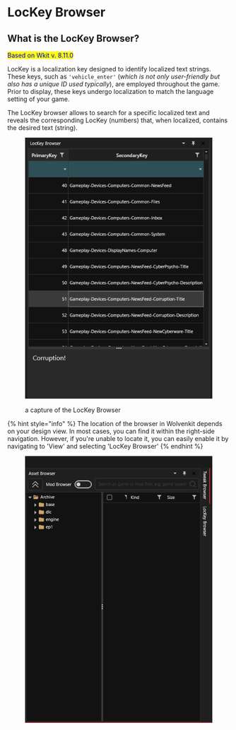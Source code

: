 # LocKey Browser

## What is the LocKey Browser?

<mark style="color:blue;">Based on Wkit v. 8.11.0</mark>

LocKey is a localization key designed to identify localized text strings. These keys, such as `'vehicle_enter'` (_which is not only user-friendly but also has a unique ID used typically_), are employed throughout the game. Prior to display, these keys undergo localization to match the language setting of your game.&#x20;

The LocKey browser allows to search for a specific localized text and reveals the corresponding LocKey (numbers) that, when localized, contains the desired text (string).



<figure><img src="../../.gitbook/assets/image (10).png" alt=""><figcaption><p>a capture of the LocKey Browser </p></figcaption></figure>



{% hint style="info" %}
The location of the browser in Wolvenkit depends on your design view. In most cases, you can find it within the right-side navigation. However, if you're unable to locate it, you can easily enable it by navigating to 'View' and selecting 'LocKey Browser'
{% endhint %}

<figure><img src="../../.gitbook/assets/image (1) (1).png" alt=""><figcaption></figcaption></figure>
